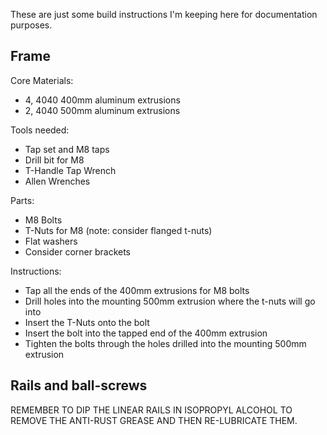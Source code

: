 These are just some build instructions I'm keeping here for documentation purposes.

## Frame

Core Materials:
- 4, 4040 400mm aluminum extrusions
- 2, 4040 500mm aluminum extrusions

Tools needed:
- Tap set and M8 taps
- Drill bit for M8
- T-Handle Tap Wrench
- Allen Wrenches

Parts:
- M8 Bolts
- T-Nuts for M8 (note: consider flanged t-nuts)
- Flat washers
- Consider corner brackets

Instructions:
- Tap all the ends of the 400mm extrusions for M8 bolts
- Drill holes into the mounting 500mm extrusion where the t-nuts will go into
- Insert the T-Nuts onto the bolt
- Insert the bolt into the tapped end of the 400mm extrusion
- Tighten the bolts through the holes drilled into the mounting 500mm extrusion


## Rails and ball-screws

REMEMBER TO DIP THE LINEAR RAILS IN ISOPROPYL ALCOHOL TO REMOVE THE ANTI-RUST GREASE AND THEN RE-LUBRICATE THEM.
